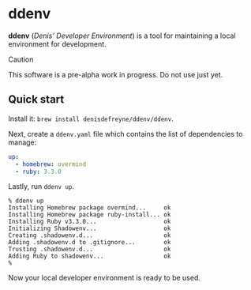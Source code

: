 # ddenv

**ddenv** (*Denis’ Developer Environment*) is a tool for maintaining a local
environment for development.

> [!CAUTION]
> This software is a pre-alpha work in progress. Do not use just yet.

## Quick start

Install it: `brew install denisdefreyne/ddenv/ddenv`.

Next, create a `ddenv.yaml` file which contains the list of dependencies to manage:

```yaml
up:
  - homebrew: overmind
  - ruby: 3.3.0
```

Lastly, run `ddenv up`.

```
% ddenv up
Installing Homebrew package overmind...     ok
Installing Homebrew package ruby-install... ok
Installing Ruby v3.3.0...                   ok
Initializing Shadowenv...                   ok
Creating .shadowenv.d...                    ok
Adding .shadowenv.d to .gitignore...        ok
Trusting .shadowenv.d...                    ok
Adding Ruby to shadowenv...                 ok
%
```

Now your local developer environment is ready to be used.
